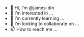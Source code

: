 - 👋 Hi, I’m @james-din
- 👀 I’m interested in ...
- 🌱 I’m currently learning ...
- 💞️ I’m looking to collaborate on ...
- 📫 How to reach me ...

<!---
james-din/james-din is a ✨ special ✨ repository because its `README.md` (this file) appears on your GitHub profile.
You can click the Preview link to take a look at your changes.
--->
